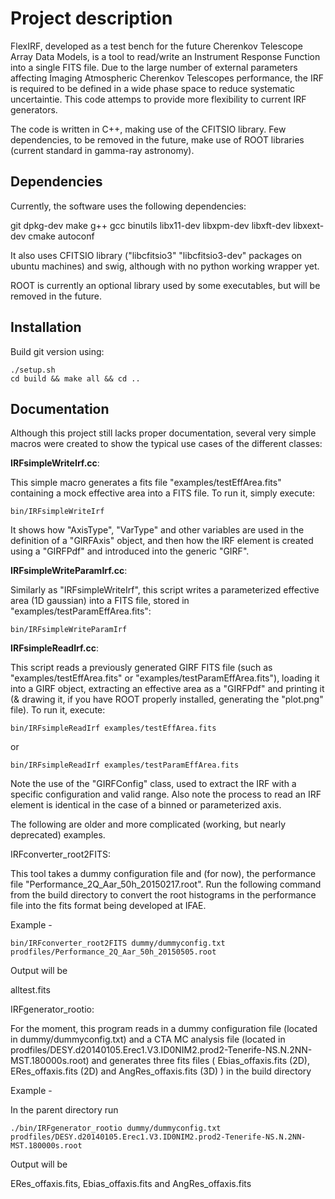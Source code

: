
Project description
==============

FlexIRF, developed as a test bench for the future Cherenkov Telescope Array Data Models, is a tool to read/write an Instrument Response Function into a single FITS file. Due to the large number of external parameters affecting Imaging Atmospheric Cherenkov Telescopes performance, the IRF is required to be defined in a wide phase space to reduce systematic uncertaintie. This code attemps to provide more flexibility to current IRF generators. 

The code is written in C++, making use of the CFITSIO library. Few dependencies, to be removed in the future, make use of ROOT libraries (current standard in gamma-ray astronomy).


Dependencies
--------------

Currently, the software uses the following dependencies:

git dpkg-dev make g++ gcc binutils libx11-dev libxpm-dev libxft-dev libxext-dev cmake autoconf 

It also uses CFITSIO library ("libcfitsio3" "libcfitsio3-dev" packages on ubuntu machines) and swig, although with no python working wrapper yet.

ROOT is currently an optional library used by some executables, but will be removed in the future.


Installation
--------------

Build git version using:

```shell
./setup.sh
cd build && make all && cd ..
```

Documentation
--------------

Although this project still lacks proper documentation, several very simple macros were created to show the typical use cases of the different classes:

**IRFsimpleWriteIrf.cc**:

This simple macro generates a fits file "examples/testEffArea.fits" containing a mock effective area into a FITS file. To run it, simply execute:

```shell
bin/IRFsimpleWriteIrf
```

It shows how "AxisType", "VarType" and other variables are used in the definition of a "GIRFAxis" object, and then how the IRF element is created using a "GIRFPdf" and introduced into the generic "GIRF".


**IRFsimpleWriteParamIrf.cc**: 

Similarly as "IRFsimpleWriteIrf", this script writes a parameterized effective area (1D gaussian) into a FITS file, stored in "examples/testParamEffArea.fits":

```shell
bin/IRFsimpleWriteParamIrf
```

**IRFsimpleReadIrf.cc**:

This script reads a previously generated GIRF FITS file (such as "examples/testEffArea.fits" or "examples/testParamEffArea.fits"), loading it into a GIRF object, extracting an effective area as a "GIRFPdf" and printing it (& drawing it, if you have ROOT properly installed, generating the "plot.png" file). To run it, execute:

```shell
bin/IRFsimpleReadIrf examples/testEffArea.fits
```

or 

```shell
bin/IRFsimpleReadIrf examples/testParamEffArea.fits
```

Note the use of the "GIRFConfig" class, used to extract the IRF with a specific configuration and valid range. Also note the process to read an IRF element is identical in the case of a binned or parameterized axis.


The following are older and more complicated (working, but nearly deprecated) examples. 

IRFconverter_root2FITS:

This tool takes a dummy configuration file and (for now), the performance file "Performance_2Q_Aar_50h_20150217.root". Run the following
command from the build directory to convert the root histograms in the performance file into the fits format being developed at IFAE.

Example -

```shell
bin/IRFconverter_root2FITS dummy/dummyconfig.txt prodfiles/Performance_2Q_Aar_50h_20150505.root
```

Output will be

alltest.fits

IRFgenerator_rootio:

For the moment, this program reads in a dummy configuration file (located in dummy/dummyconfig.txt) 
and a CTA MC analysis file (located in prodfiles/DESY.d20140105.Erec1.V3.ID0NIM2.prod2-Tenerife-NS.N.2NN-MST.180000s.root) 
and generates three fits files ( Ebias_offaxis.fits (2D), ERes_offaxis.fits (2D) and AngRes_offaxis.fits (3D) ) in the build directory

Example -

In the parent directory run

```shell
./bin/IRFgenerator_rootio dummy/dummyconfig.txt prodfiles/DESY.d20140105.Erec1.V3.ID0NIM2.prod2-Tenerife-NS.N.2NN-MST.180000s.root
```

Output will be 

ERes_offaxis.fits, Ebias_offaxis.fits and AngRes_offaxis.fits

